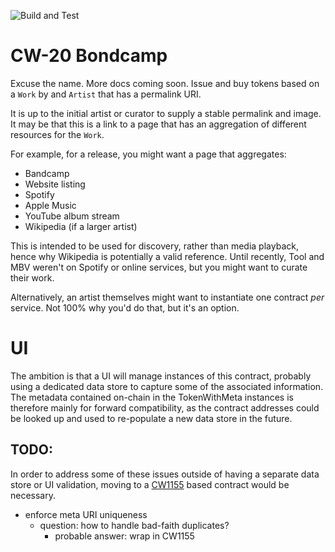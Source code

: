![Build and Test](https://github.com/envoylabs/cw20-bondcamp/actions/workflows/build_and_test.yml/badge.svg)

# CW-20 Bondcamp

Excuse the name. More docs coming soon. Issue and buy tokens based on a `Work` by and `Artist` that has a permalink URI.

It is up to the initial artist or curator to supply a stable permalink and image. It may be that this is a link to a page that has an aggregation of different resources for the `Work`.

For example, for a release, you might want a page that aggregates:

- Bandcamp
- Website listing
- Spotify
- Apple Music
- YouTube album stream
- Wikipedia (if a larger artist)

This is intended to be used for discovery, rather than media playback, hence why Wikipedia is potentially a valid reference. Until recently, Tool and MBV weren't on Spotify or online services, but you might want to curate their work.

Alternatively, an artist themselves might want to instantiate one contract _per_ service. Not 100% why you'd do that, but it's an option.

# UI

The ambition is that a UI will manage instances of this contract, probably using a dedicated data store to capture some of the associated information. The metadata contained on-chain in the TokenWithMeta instances is therefore mainly for forward compatibility, as the contract addresses could be looked up and used to re-populate a new data store in the future.

## TODO:

In order to address some of these issues outside of having a separate data store or UI validation, moving to a [CW1155](https://github.com/CosmWasm/cosmwasm-plus/tree/main/packages/cw1155) based contract would be necessary.

- enforce meta URI uniqueness
  - question: how to handle bad-faith duplicates?
    - probable answer: wrap in CW1155
